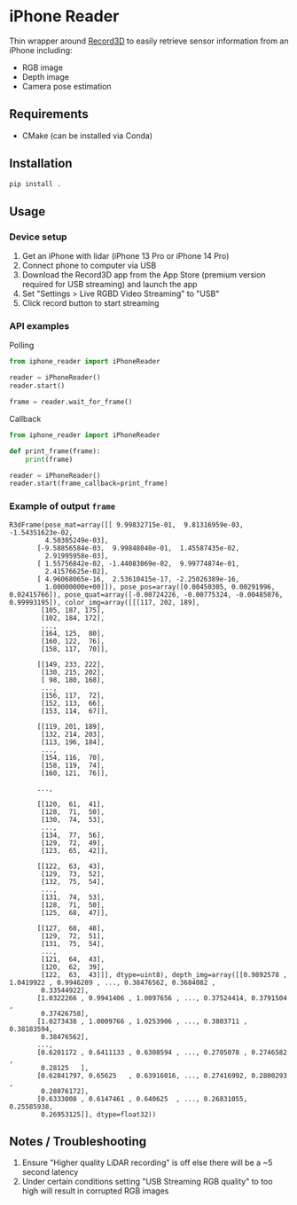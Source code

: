 # iPhone Reader

Thin wrapper around [Record3D](https://record3d.app/) to easily retrieve sensor information from an iPhone including:
- RGB image
- Depth image
- Camera pose estimation

## Requirements
- CMake (can be installed via Conda)

## Installation
```sh
pip install .
```

## Usage

### Device setup

1. Get an iPhone with lidar (iPhone 13 Pro or iPhone 14 Pro)
1. Connect phone to computer via USB
1. Download the Record3D app from the App Store (premium version required for USB streaming) and launch the app
1. Set "Settings > Live RGBD Video Streaming" to "USB"
1. Click record button to start streaming

### API examples

Polling
```py
from iphone_reader import iPhoneReader

reader = iPhoneReader()
reader.start()

frame = reader.wait_for_frame()
```

Callback
```py
from iphone_reader import iPhoneReader

def print_frame(frame):
    print(frame)

reader = iPhoneReader()
reader.start(frame_callback=print_frame)
```

### Example of output `frame`
```
R3dFrame(pose_mat=array([[ 9.99832715e-01,  9.81316959e-03, -1.54351623e-02,
         4.50305249e-03],
       [-9.58856584e-03,  9.99848040e-01,  1.45587435e-02,
         2.91995958e-03],
       [ 1.55756842e-02, -1.44083069e-02,  9.99774874e-01,
         2.41576625e-02],
       [ 4.96068065e-16,  2.53610415e-17, -2.25026389e-16,
         1.00000000e+00]]), pose_pos=array([0.00450305, 0.00291996, 0.02415766]), pose_quat=array([-0.00724226, -0.00775324, -0.00485076,  0.99993195]), color_img=array([[[117, 202, 189],
        [105, 187, 175],
        [102, 184, 172],
        ...,
        [164, 125,  80],
        [160, 122,  76],
        [158, 117,  70]],

       [[149, 233, 222],
        [130, 215, 202],
        [ 98, 180, 168],
        ...,
        [156, 117,  72],
        [152, 113,  66],
        [153, 114,  67]],

       [[119, 201, 189],
        [132, 214, 203],
        [113, 196, 184],
        ...,
        [154, 116,  70],
        [158, 119,  74],
        [160, 121,  76]],

       ...,

       [[120,  61,  41],
        [128,  71,  50],
        [130,  74,  53],
        ...,
        [134,  77,  56],
        [129,  72,  49],
        [123,  65,  42]],

       [[122,  63,  43],
        [129,  73,  52],
        [132,  75,  54],
        ...,
        [131,  74,  53],
        [128,  71,  50],
        [125,  68,  47]],

       [[127,  68,  48],
        [129,  72,  51],
        [131,  75,  54],
        ...,
        [121,  64,  43],
        [120,  62,  39],
        [122,  63,  43]]], dtype=uint8), depth_img=array([[0.9892578 , 1.0419922 , 0.9946289 , ..., 0.38476562, 0.3684082 ,
        0.33544922],
       [1.0322266 , 0.9941406 , 1.0097656 , ..., 0.37524414, 0.3791504 ,
        0.37426758],
       [1.0273438 , 1.0009766 , 1.0253906 , ..., 0.3803711 , 0.38183594,
        0.38476562],
       ...,
       [0.6201172 , 0.6411133 , 0.6308594 , ..., 0.2705078 , 0.2746582 ,
        0.28125   ],
       [0.62841797, 0.65625   , 0.63916016, ..., 0.27416992, 0.2800293 ,
        0.28076172],
       [0.6333008 , 0.6147461 , 0.640625  , ..., 0.26831055, 0.25585938,
        0.26953125]], dtype=float32))
```

## Notes / Troubleshooting

1. Ensure "Higher quality LiDAR recording" is off else there will be a ~5 second latency
1. Under certain conditions setting "USB Streaming RGB quality" to too high will result in corrupted RGB images